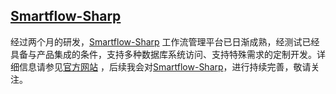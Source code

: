 ﻿## [Smartflow-Sharp](https://www.smartflow-sharp.com)
经过两个月的研发，[Smartflow-Sharp](https://www.smartflow-sharp.com) 工作流管理平台已日渐成熟，经测试已经具备与产品集成的条件，支持多种数据库系统访问、支持特殊需求的定制开发。详细信息请参见[官方网站](https://www.smartflow-sharp.com) ，后续我会对[Smartflow-Sharp](https://www.smartflow-sharp.com)，进行持续完善，敬请关注。
